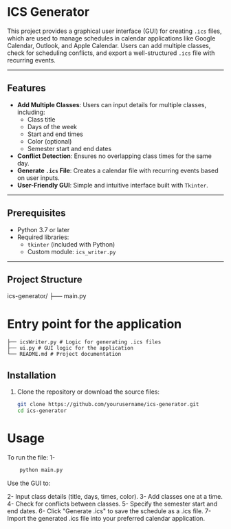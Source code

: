 # ICS Generator

This project provides a graphical user interface (GUI) for creating `.ics` files, which are used to manage schedules in calendar applications like Google Calendar, Outlook, and Apple Calendar. Users can add multiple classes, check for scheduling conflicts, and export a well-structured `.ics` file with recurring events.

---

## Features

- **Add Multiple Classes**: Users can input details for multiple classes, including:
  - Class title
  - Days of the week
  - Start and end times
  - Color (optional)
  - Semester start and end dates
- **Conflict Detection**: Ensures no overlapping class times for the same day.
- **Generate `.ics` File**: Creates a calendar file with recurring events based on user inputs.
- **User-Friendly GUI**: Simple and intuitive interface built with `Tkinter`.

---

## Prerequisites

- Python 3.7 or later
- Required libraries:
  - `tkinter` (included with Python)
  - Custom module: `ics_writer.py`

---

## Project Structure

ics-generator/ ├── 
    main.py 
# Entry point for the application 
    ├── icsWriter.py # Logic for generating .ics files 
    ├── ui.py # GUI logic for the application 
    └── README.md # Project documentation
## Installation

1. Clone the repository or download the source files:
   ```bash
   git clone https://github.com/yourusername/ics-generator.git
   cd ics-generator

# Usage
To run the file:
1- 
```bash
    python main.py
```
Use the GUI to:

2- Input class details (title, days, times, color).
3- Add classes one at a time.
4- Check for conflicts between classes.
5- Specify the semester start and end dates.
6- Click "Generate .ics" to save the schedule as a .ics file.
7- Import the generated .ics file into your preferred calendar application.
